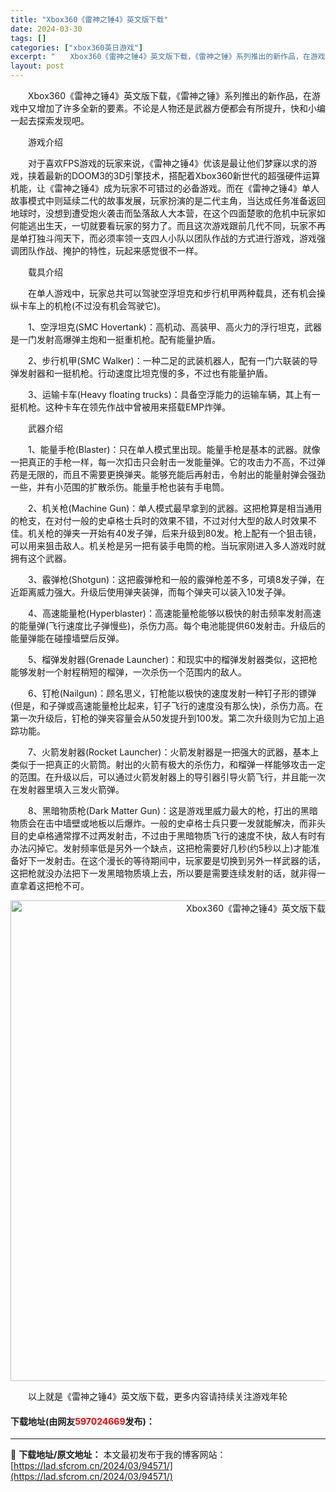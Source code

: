 ```yaml
---
title: "Xbox360《雷神之锤4》英文版下载"
date: 2024-03-30
tags: []
categories: ["xbox360英日游戏"]
excerpt: "　　Xbox360《雷神之锤4》英文版下载，《雷神之锤》系列推出的新作品，在游戏中又增加了许多全新的要素。不论是人物还是武器方便都会有所提升，快和小编一起去探索发现吧。 　　游戏介绍 　　对于喜欢FPS游戏的玩家来说，《雷神之锤4》优该是最让他们梦寐以求的游戏，挟着最新的DOOM3的3D引擎技术，搭&hellip;"
layout: post
---
```


 <p>　　Xbox360《雷神之锤4》英文版下载，《雷神之锤》系列推出的新作品，在游戏中又增加了许多全新的要素。不论是人物还是武器方便都会有所提升，快和小编一起去探索发现吧。</p> <p>　　游戏介绍</p> <p>　　对于喜欢FPS游戏的玩家来说，《雷神之锤4》优该是最让他们梦寐以求的游戏，挟着最新的DOOM3的3D引擎技术，搭配着Xbox360新世代的超强硬件运算机能，让《雷神之锤4》成为玩家不可错过的必备游戏。而在《雷神之锤4》单人故事模式中则延续二代的故事发展，玩家扮演的是二代主角，当达成任务准备返回地球时，没想到遭受炮火袭击而坠落敌人大本营，在这个四面楚歌的危机中玩家如何能逃出生天，一切就要看玩家的努力了。而且这次游戏跟前几代不同，玩家不再是单打独斗闯天下，而必须率领一支四人小队以团队作战的方式进行游戏，游戏强调团队作战、掩护的特性，玩起来感觉很不一样。</p> <p>　　载具介绍</p> <p>　　在单人游戏中，玩家总共可以驾驶空浮坦克和步行机甲两种载具，还有机会操纵卡车上的机枪(不过没有机会驾驶它)。</p> <p>　　1、空浮坦克(SMC Hovertank)：高机动、高装甲、高火力的浮行坦克，武器是一门发射高爆弹主炮和一挺重机枪。配有能量护盾。</p> <p>　　2、步行机甲(SMC Walker)：一种二足的武装机器人，配有一门六联装的导弹发射器和一挺机枪。行动速度比坦克慢的多，不过也有能量护盾。</p> <p>　　3、运输卡车(Heavy floating trucks)：具备空浮能力的运输车辆，其上有一挺机枪。这种卡车在领先作战中曾被用来搭载EMP炸弹。</p> <p>　　武器介绍</p> <p>　　1、能量手枪(Blaster)：只在单人模式里出现。能量手枪是基本的武器。就像一把真正的手枪一样，每一次扣击只会射击一发能量弹。它的攻击力不高，不过弹药是无限的，而且不需要更换弹夹。能够充能后再射击，令射出的能量射弹会强劲一些，并有小范围的扩散杀伤。能量手枪也装有手电筒。</p> <p>　　2、机关枪(Machine Gun)：单人模式最早拿到的武器。这把枪算是相当通用的枪支，在对付一般的史卓格士兵时的效果不错，不过对付大型的敌人时效果不佳。机关枪的弹夹一开始有40发子弹，后来升级到80发。枪上配有一个狙击镜，可以用来狙击敌人。机关枪是另一把有装手电筒的枪。当玩家刚进入多人游戏时就拥有这个武器。</p> <p>　　3、霰弹枪(Shotgun)：这把霰弹枪和一般的霰弹枪差不多，可填8发子弹，在近距离威力强大。升级后使用弹夹装弹，而每个弹夹可以装入10发子弹。</p> <p>　　4、高速能量枪(Hyperblaster)：高速能量枪能够以极快的射击频率发射高速的能量弹(飞行速度比子弹慢些)，杀伤力高。每个电池能提供60发射击。升级后的能量弹能在碰撞墙壁后反弹。</p> <p>　　5、榴弹发射器(Grenade Launcher)：和现实中的榴弹发射器类似，这把枪能够发射一个射程稍短的榴弹，一次杀伤一个范围内的敌人。</p> <p>　　6、钉枪(Nailgun)：顾名思义，钉枪能以极快的速度发射一种钉子形的镖弹(但是，和子弹或高速能量枪比起来，钉子飞行的速度没有那么快)，杀伤力高。在第一次升级后，钉枪的弹夹容量会从50发提升到100发。第二次升级则为它加上追踪功能。</p> <p>　　7、火箭发射器(Rocket Launcher)：火箭发射器是一把强大的武器，基本上类似于一把真正的火箭筒。射出的火箭有极大的杀伤力，和榴弹一样能够攻击一定的范围。在升级以后，可以通过火箭发射器上的导引器引导火箭飞行，并且能一次在发射器里填入三发火箭弹。</p> <p>　　8、黑暗物质枪(Dark Matter Gun)：这是游戏里威力最大的枪，打出的黑暗物质会在击中墙壁或地板以后爆炸。一般的史卓格士兵只要一发就能解决，而非头目的史卓格通常撑不过两发射击，不过由于黑暗物质飞行的速度不快，敌人有时有办法闪掉它。发射频率低是另外一个缺点，这把枪需要好几秒(约5秒以上)才能准备好下一发射击。在这个漫长的等待期间中，玩家要是切换到另外一样武器的话，这把枪就没办法把下一发黑暗物质填上去，所以要是需要连续发射的话，就非得一直拿着这把枪不可。</p> <p align="center"><img align="" border="0" src="https://lad.sfcrom.cn/wp-content/uploads/2024/03/20240330_6607d32b16e4d.jpg" width="769" alt="Xbox360《雷神之锤4》英文版下载" /></p> <p>　　以上就是《雷神之锤4》英文版下载，更多内容请持续关注游戏年轮</p> <p><h4>下载地址(由网友<font color="red">597024669</font>发布)：</h4></p> 

---
📖 **下载地址/原文地址：** 本文最初发布于我的博客网站：[https://lad.sfcrom.cn/2024/03/94571/](https://lad.sfcrom.cn/2024/03/94571/)
